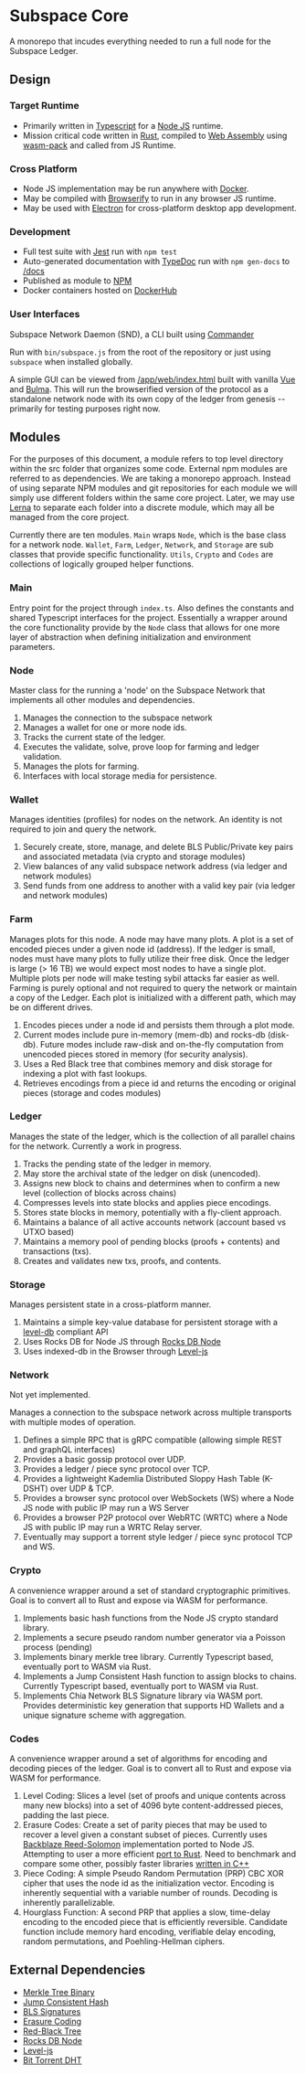 # Subspace Core

A monorepo that incudes everything needed to run a full node for the Subspace Ledger.

## Design

### Target Runtime
* Primarily written in [Typescript](https://www.typescriptlang.org/) for a [Node JS](https://nodejs.org) runtime.
* Mission critical code written in [Rust](https://www.rust-lang.org/), compiled to [Web Assembly](https://webassembly.org/) using [wasm-pack](https://rustwasm.github.io/wasm-pack/) and called from JS Runtime. 

### Cross Platform
* Node JS implementation may be run anywhere with [Docker](https://www.docker.com/). 
* May be compiled with [Browserify](http://browserify.org/) to run in any browser JS runtime. 
* May be used with [Electron](https://electronjs.org/) for cross-platform desktop app development. 

### Development
* Full test suite with [Jest](https://jestjs.io/) run with `npm test`
* Auto-generated documentation with [TypeDoc](https://typedoc.org) run with `npm gen-docs` to [/docs](../docs/index.html)
* Published as module to [NPM](https://www.npmjs.com/)
* Docker containers hosted on [DockerHub](https://hub.docker.com/)

### User Interfaces
Subspace Network Daemon (SND), a CLI built using [Commander](https://github.com/tj/commander.js/)<br>

Run with `bin/subspace.js` from the root of the repository or just using `subspace` when installed globally.

A simple GUI can be viewed from [/app/web/index.html](/app/web/index.html) built with vanilla [Vue](https://vuejs.org/) and [Bulma](https://bulma.io/). This will run the browserified version of the protocol as a standalone network node with its own copy of the ledger from genesis -- primarily for testing purposes right now.

## Modules

For the purposes of this document, a module refers to top level directory within the src folder that organizes some code. External npm modules are referred to as dependencies. We are taking a monorepo approach. Instead of using separate NPM modules and git repositories for each module we will simply use different folders within the same core project. Later, we may use [Lerna](https://lerna.js.org/) to separate each folder into a discrete module, which may all be managed from the core project.  

Currently there are ten modules. `Main` wraps `Node`, which is the base class for a network node. `Wallet`, `Farm`, `Ledger`, `Network`, and `Storage` are sub classes that provide specific functionality. `Utils`, `Crypto` and `Codes` are collections of logically grouped helper functions.

### Main

Entry point for the project through `index.ts`. Also defines the constants and shared Typescript interfaces for the project. Essentially a wrapper around the core functionality provide by the `Node` class that allows for one more layer of abstraction when defining initialization and environment parameters.

### Node

Master class for the running a 'node' on the Subspace Network that implements all other modules and dependencies.

1. Manages the connection to the subspace network 
2. Manages a wallet for one or more node ids.
3. Tracks the current state of the ledger.
4. Executes the validate, solve, prove loop for farming and ledger validation.
5. Manages the plots for farming.
6. Interfaces with local storage media for persistence.

### Wallet

Manages identities (profiles) for nodes on the network. An identity is not required to join and query the network.

1. Securely create, store, manage, and delete BLS Public/Private key pairs and associated metadata (via crypto and storage modules)
2. View balances of any valid subspace network address (via ledger and network modules)
3. Send funds from one address to another with a valid key pair (via ledger and network modules)

### Farm

Manages plots for this node. A node may have many plots. A plot is a set of encoded pieces under a given node id (address). If the ledger is small, nodes must have many plots to fully utilize their free disk. Once the ledger is large (> 16 TB) we would expect most nodes to have a single plot. Multiple plots per node will make testing sybil attacks far easier as well. Farming is purely optional and not required to query the network or maintain a copy of the Ledger. Each plot is initialized with a different path, which may be on different drives.

1. Encodes pieces under a node id and persists them through a plot mode.
2. Current modes include pure in-memory (mem-db) and rocks-db (disk-db). Future modes include raw-disk and on-the-fly computation from unencoded pieces stored in memory (for security analysis).
3. Uses a Red Black tree that combines memory and disk storage for indexing a plot with fast lookups.
4. Retrieves encodings from a piece id and returns the encoding or original pieces (storage and codes modules)

### Ledger

Manages the state of the ledger, which is the collection of all parallel chains for the network. Currently a work in progress.

1. Tracks the pending state of the ledger in memory.
2. May store the archival state of the ledger on disk (unencoded).
3. Assigns new block to chains and determines when to confirm a new level (collection of blocks across chains)
4. Compresses levels into state blocks and applies piece encodings.
5. Stores state blocks in memory, potentially with a fly-client approach.
6. Maintains a balance of all active accounts network (account based vs UTXO based)
7. Maintains a memory pool of pending blocks (proofs + contents) and transactions (txs).
8. Creates and validates new txs, proofs, and contents.

### Storage

Manages persistent state in a cross-platform manner.

1. Maintains a simple key-value database for persistent storage with a [level-db](https://github.com/google/leveldb) compliant API 
2. Uses Rocks DB for Node JS through [Rocks DB Node](https://github.com/Level/level-rocksdb)
3. Uses indexed-db in the Browser through [Level-js](https://github.com/Level/level-js)

### Network

Not yet implemented.

Manages a connection to the subspace network across multiple transports with multiple modes of operation.

1. Defines a simple RPC that is gRPC compatible (allowing simple REST and graphQL interfaces)
2. Provides a basic gossip protocol over UDP.
3. Provides a ledger / piece sync protocol over TCP.
4. Provides a lightweight Kademlia Distributed Sloppy Hash Table (K-DSHT) over UDP & TCP.
5. Provides a browser sync protocol over WebSockets (WS) where a Node JS node with public IP may run a WS Server
6. Provides a browser P2P protocol over WebRTC (WRTC) where a Node JS with public IP may run a WRTC Relay server.
7. Eventually may support a torrent style ledger / piece sync protocol TCP and WS.

### Crypto

A convenience wrapper around a set of standard cryptographic primitives. Goal is to convert all to Rust and expose via WASM for performance.

1. Implements basic hash functions from the Node JS crypto standard library.
2. Implements a secure pseudo random number generator via a Poisson process (pending)
3. Implements binary merkle tree library. Currently Typescript based, eventually port to WASM via Rust.
4. Implements a Jump Consistent Hash function to assign blocks to chains. Currently Typescript based, eventually port to WASM via Rust.
5. Implements Chia Network BLS Signature library via WASM port. Provides deterministic key generation that supports HD Wallets and a unique signature scheme with aggregation.

### Codes

A convenience wrapper around a set of algorithms for encoding and decoding pieces of the ledger. Goal is to convert all to Rust and expose via WASM for performance.

1. Level Coding: Slices a level (set of proofs and unique contents across many new blocks) into a set of 4096 byte content-addressed pieces, padding the last piece. 
2. Erasure Codes: Create a set of parity pieces that may be used to recover a level given a constant subset of pieces. Currently uses [Backblaze Reed-Solomon](https://github.com/ronomon/reed-solomon) implementation ported to Node JS. Attempting to user a more efficient [port to Rust](https://github.com/darrenldl/reed-solomon-erasure). Need to benchmark and compare some other, possibly faster libraries [written in C++](https://github.com/catid/longhair)
3. Piece Coding: A simple Pseudo Random Permutation (PRP) CBC XOR cipher that uses the node id as the initialization vector. Encoding is inherently sequential with a variable number of rounds. Decoding is inherently parallelizable. 
4. Hourglass Function: A second PRP that applies a slow, time-delay encoding to the encoded piece that is efficiently reversible. Candidate function include memory hard encoding, verifiable delay encoding, random permutations, and Poehling-Hellman ciphers.

## External Dependencies

* [Merkle Tree Binary](https://github.com/nazar-pc/merkle-tree-binary) 
* [Jump Consistent Hash](https://github.com/subspace/jump-consistent-hash) 
* [BLS Signatures](https://github.com/Chia-Network/bls-signatures)
* [Erasure Coding](https://github.com/ronomon/reed-solomon)
* [Red-Black Tree](https://github.com/subspace/red-black-tree)
* [Rocks DB Node](https://github.com/Level/level-rocksdb)
* [Level-js](https://github.com/Level/level-js)
* [Bit Torrent DHT](https://github.com/webtorrent/bittorrent-dht)
